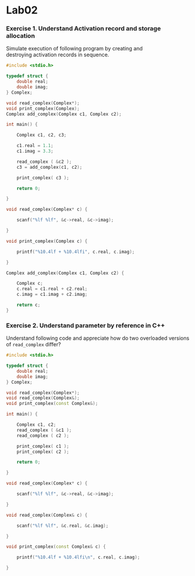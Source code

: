 # Lab02

### Exercise 1. Understand Activation record and storage allocation

Simulate execution of following program by creating and  
destroying activation records in sequence.  

```c++
#include <stdio.h>

typedef struct {
	double real;
	double imag;
} Complex;

void read_complex(Complex*);
void print_complex(Complex);
Complex add_complex(Complex c1, Complex c2);

int main() {

	Complex c1, c2, c3;

	c1.real = 1.1;
	c1.imag = 3.3;

    read_complex ( &c2 );
	c3 = add_complex(c1, c2);

    print_complex( c3 );

	return 0;

}

void read_complex(Complex* c) {

    scanf("%lf %lf", &c->real, &c->imag);

}

void print_complex(Complex c) {

    printf("%10.4lf + %10.4lfi", c.real, c.imag);

}

Complex add_complex(Complex c1, Complex c2) {

	Complex c;
	c.real = c1.real + c2.real;
	c.imag = c1.imag + c2.imag;

	return c;
}
```
### Exercise 2. Understand parameter by reference in C++

Understand following code and appreciate how do two overloaded versions of `read_complex` differ?  

```c++
#include <stdio.h>

typedef struct {
	double real;
	double imag;
} Complex;

void read_complex(Complex*);
void read_complex(Complex&);
void print_complex(const Complex&);

int main() {

	Complex c1, c2;
    read_complex ( &c1 );
    read_complex ( c2 );

    print_complex( c1 );
    print_complex( c2 );

	return 0;

}

void read_complex(Complex* c) {

    scanf("%lf %lf", &c->real, &c->imag);

}

void read_complex(Complex& c) {

    scanf("%lf %lf", &c.real, &c.imag);

}

void print_complex(const Complex& c) {

    printf("%10.4lf + %10.4lfi\n", c.real, c.imag);

}
```






